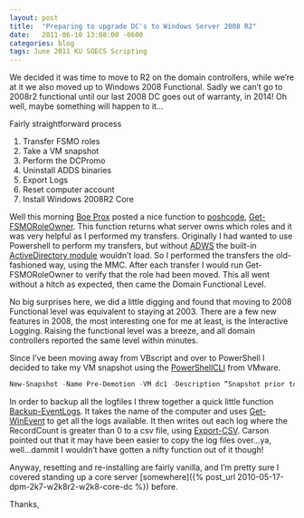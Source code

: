```yaml
---
layout: post
title:  "Preparing to upgrade DC's to Windows Server 2008 R2"
date:   2011-06-10 13:08:00 -0600
categories: blog
tags: June 2011 KU SOECS Scripting
---
```

We decided it was time to move to R2 on the domain controllers, while we’re at it we also moved up to Windows 2008 Functional. Sadly we can’t go to 2008r2 functional until our last 2008 DC goes out of warranty, in 2014! Oh well, maybe something will happen to it…

Fairly straightforward process

1. Transfer FSMO roles
2. Take a VM snapshot
3. Perform the DCPromo
4. Uninstall ADDS binaries
5. Export Logs
6. Reset computer account
7. Install Windows 2008R2 Core

Well this morning [Boe Prox](http://learn-powershell.net/) posted a nice function to [poshcode](http://poshcode.org/), [Get-FSMORoleOwner](http://poshcode.org/2727). This function returns what server owns which roles and it was very helpful as I performed my transfers. Originally I had wanted to use Powershell to perform my transfers, but without [ADWS](http://technet.microsoft.com/en-us/library/dd391908(v=ws.10).aspx) the built-in [ActiveDirectory module](http://technet.microsoft.com/en-us/library/ee617195.aspx) wouldn’t load. So I performed the transfers the old-fashioned way, using the MMC. After each transfer I would run Get-FSMORoleOwner to verify that the role had been moved. This all went without a hitch as expected, then came the Domain Functional Level.

No big surprises here, we did a little digging and found that moving to 2008 Functional level was equivalent to staying at 2003. There are a few new features in 2008, the most interesting one for me at least, is the Interactive Logging. Raising the functional level was a breeze, and all domain controllers reported the same level within minutes.

Since I’ve been moving away from VBscript and over to PowerShell I decided to take my VM snapshot using the [PowerShellCLI](http://communities.vmware.com/community/vmtn/server/vsphere/automationtools/powercli) from VMware.

``` powershell
New-Snapshot -Name Pre-Demotion -VM dc1 -Description “Snapshot prior to demoting.”
```

In order to backup all the logfiles I threw together a quick little function [Backup-EventLogs](https://github.com/mod-posh/ComputerManagement#backup-eventlog). It takes the name of the computer and uses [Get-WinEvent](http://technet.microsoft.com/en-us/library/dd367894.aspx) to get all the logs available. It then writes out each log where the RecordCount is greater than 0 to a csv file, using [Export-CSV](http://technet.microsoft.com/en-us/library/dd347724.aspx). Carson pointed out that it may have been easier to copy the log files over…ya, well…dammit I wouldn’t have gotten a nifty function out of it though!

   Anyway, resetting and re-installing are fairly vanilla, and I’m pretty sure I covered standing up a core server [somewhere]({% post_url 2010-05-17-dpm-2k7-w2k8r2-w2k8-core-dc %}) before.

Thanks,
